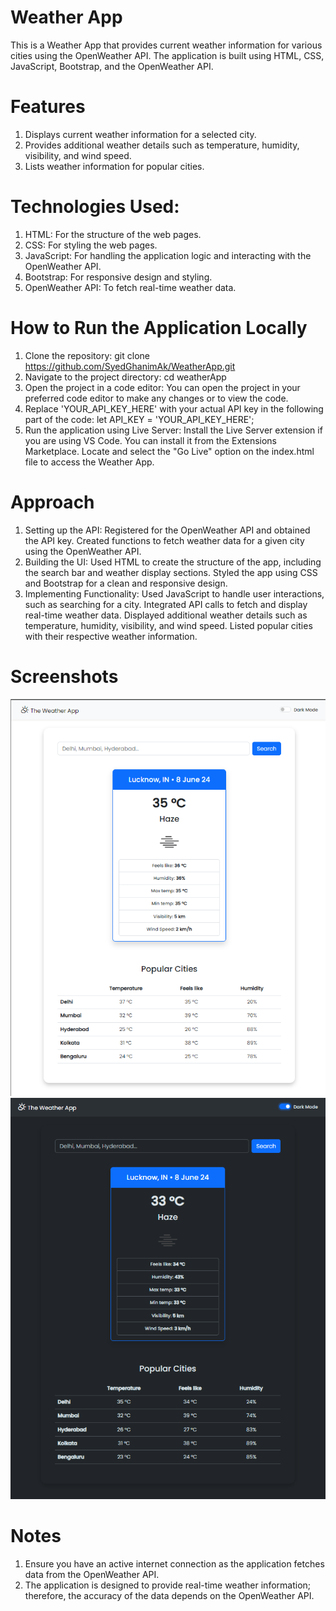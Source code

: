 # Weather App
This is a Weather App that provides current weather information for various cities using the OpenWeather API. The application is built using HTML, CSS, JavaScript, Bootstrap, and the OpenWeather API.

# Features
1. Displays current weather information for a selected city.
2. Provides additional weather details such as temperature, humidity, visibility, and wind speed.
3. Lists weather information for popular cities.

# Technologies Used:
1. HTML: For the structure of the web pages.
2. CSS: For styling the web pages.
3. JavaScript: For handling the application logic and interacting with the OpenWeather API.
4. Bootstrap: For responsive design and styling.
5. OpenWeather API: To fetch real-time weather data.

# How to Run the Application Locally
1. Clone the repository: git clone https://github.com/SyedGhanimAk/WeatherApp.git
2. Navigate to the project directory: cd weatherApp
3. Open the project in a code editor: You can open the project in your preferred code editor to make any changes or to view the code.
4. Replace 'YOUR_API_KEY_HERE' with your actual API key in the following part of the code: let API_KEY = 'YOUR_API_KEY_HERE';
5. Run the application using Live Server: Install the Live Server extension if you are using VS Code. You can install it from the Extensions Marketplace. Locate and select the "Go Live" option on the index.html file to access the Weather App.

# Approach
1. Setting up the API: Registered for the OpenWeather API and obtained the API key. Created functions to fetch weather data for a given city using the OpenWeather API.
2. Building the UI: Used HTML to create the structure of the app, including the search bar and weather display sections. Styled the app using CSS and Bootstrap for a clean and responsive design.
3. Implementing Functionality: Used JavaScript to handle user interactions, such as searching for a city. Integrated API calls to fetch and display real-time weather data. Displayed additional weather details such as temperature, humidity, visibility, and wind speed. Listed popular cities with their respective weather information.

# Screenshots
![Weather App Screenshot](./Images/Screenshot_WeatherApp.png)
![Weather App Dark Mode SCreenshot](./Images/Screenshot_DarkMode.png)


# Notes

1. Ensure you have an active internet connection as the application fetches data from the OpenWeather API.
2. The application is designed to provide real-time weather information; therefore, the accuracy of the data depends on the OpenWeather API.
